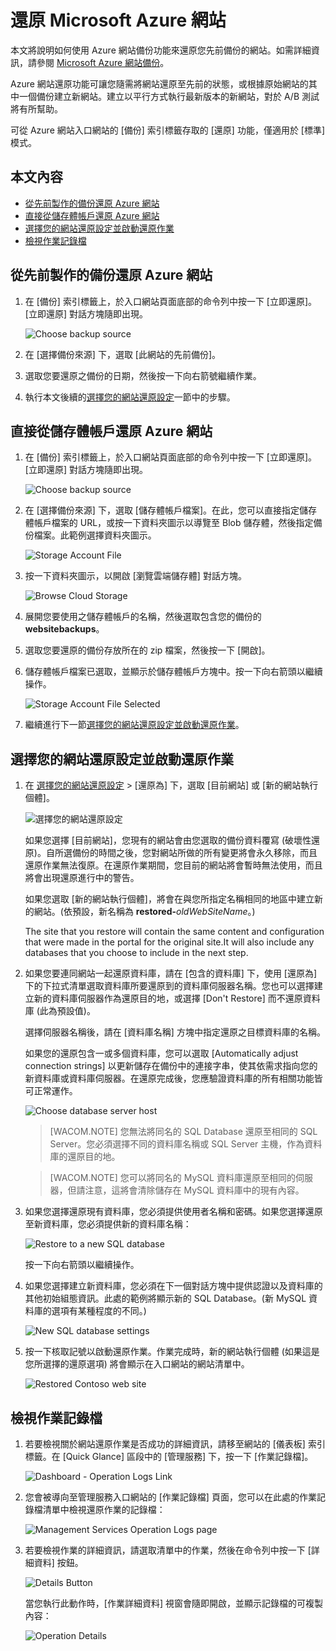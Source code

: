 <properties linkid="web-sites-restore" urlDisplayName="Restore a Microsoft Azure website" pageTitle="Restore a Microsoft Azure website" metaKeywords="Azure Websites, Restore, restoring" description="Learn how to restore your Azure websites from backup." metaCanonical="" services="web-sites" documentationCenter="" title="Restore a Microsoft Azure website" authors="cephalin"  solutions="" writer="cephalin" manager="wpickett" editor="mollybos"  />

<tags ms.service="web-sites" ms.workload="web" ms.tgt_pltfrm="na" ms.devlang="na" ms.topic="article" ms.date="01/01/1900" ms.author="cephalin"></tags>

# 還原 Microsoft Azure 網站

本文將說明如何使用 Azure 網站備份功能來還原您先前備份的網站。如需詳細資訊，請參閱 [Microsoft Azure 網站備份][]。

Azure 網站還原功能可讓您隨需將網站還原至先前的狀態，或根據原始網站的其中一個備份建立新網站。建立以平行方式執行最新版本的新網站，對於 A/B 測試將有所幫助。

可從 Azure 網站入口網站的 [備份] 索引標籤存取的 [還原] 功能，僅適用於 [標準] 模式。

## 本文內容

-   [從先前製作的備份還原 Azure 網站][]
-   [直接從儲存體帳戶還原 Azure 網站][]
-   [選擇您的網站還原設定並啟動還原作業][]
-   [檢視作業記錄檔][]

<a name="PreviousBackup"></a>

## 從先前製作的備份還原 Azure 網站

1.  在 [備份] 索引標籤上，於入口網站頁面底部的命令列中按一下 [立即還原]。[立即還原] 對話方塊隨即出現。

    ![Choose backup source][]

2.  在 [選擇備份來源] 下，選取 [此網站的先前備份]。
3.  選取您要還原之備份的日期，然後按一下向右箭號繼續作業。
4.  執行本文後續的[選擇您的網站還原設定][選擇您的網站還原設定並啟動還原作業]一節中的步驟。

<a name="StorageAccount"></a>

## 直接從儲存體帳戶還原 Azure 網站

1.  在 [備份] 索引標籤上，於入口網站頁面底部的命令列中按一下 [立即還原]。[立即還原] 對話方塊隨即出現。

    ![Choose backup source][]

2.  在 [選擇備份來源] 下，選取 [儲存體帳戶檔案]。在此，您可以直接指定儲存體帳戶檔案的 URL，或按一下資料夾圖示以導覽至 Blob 儲存體，然後指定備份檔案。此範例選擇資料夾圖示。

    ![Storage Account File][]

3.  按一下資料夾圖示，以開啟 [瀏覽雲端儲存體] 對話方塊。

    ![Browse Cloud Storage][]

4.  展開您要使用之儲存體帳戶的名稱，然後選取包含您的備份的 **websitebackups**。
5.  選取您要還原的備份存放所在的 zip 檔案，然後按一下 [開啟]。
6.  儲存體帳戶檔案已選取，並顯示於儲存體帳戶方塊中。按一下向右箭頭以繼續操作。

    ![Storage Account File Selected][]

7.  繼續進行下一節[選擇您的網站還原設定並啟動還原作業][]。

<a name="RestoreSettings"></a>

## 選擇您的網站還原設定並啟動還原作業

1.  在 [選擇您的網站還原設定] \> [還原為] 下，選取 [目前網站] 或 [新的網站執行個體]。

    ![選擇您的網站還原設定][]

    如果您選擇 [目前網站]，您現有的網站會由您選取的備份資料覆寫 (破壞性還原)。自所選備份的時間之後，您對網站所做的所有變更將會永久移除，而且還原作業無法復原。在還原作業期間，您目前的網站將會暫時無法使用，而且將會出現還原進行中的警告。

    如果您選取 [新的網站執行個體]，將會在與您所指定名稱相同的地區中建立新的網站。(依預設，新名稱為 **restored-**<i>oldWebSiteName</i>。)

    The site that you restore will contain the same content and configuration that were made in the portal for the original site.It will also include any databases that you choose to include in the next step.

2.  如果您要連同網站一起還原資料庫，請在 [包含的資料庫] 下，使用 [還原為] 下的下拉式清單選取資料庫所要還原到的資料庫伺服器名稱。您也可以選擇建立新的資料庫伺服器作為還原目的地，或選擇 [Don't Restore] 而不還原資料庫 (此為預設值)。

    選擇伺服器名稱後，請在 [資料庫名稱] 方塊中指定還原之目標資料庫的名稱。

    如果您的還原包含一或多個資料庫，您可以選取 [Automatically adjust connection strings] 以更新儲存在備份中的連接字串，使其依需求指向您的新資料庫或資料庫伺服器。在還原完成後，您應驗證資料庫的所有相關功能皆可正常運作。

    ![Choose database server host][]

    > [WACOM.NOTE] 您無法將同名的 SQL Database 還原至相同的 SQL Server。您必須選擇不同的資料庫名稱或 SQL Server 主機，作為資料庫的還原目的地。

    > [WACOM.NOTE] 您可以將同名的 MySQL 資料庫還原至相同的伺服器，但請注意，這將會清除儲存在 MySQL 資料庫中的現有內容。

3.  如果您選擇還原現有資料庫，您必須提供使用者名稱和密碼。如果您選擇還原至新資料庫，您必須提供新的資料庫名稱：

    ![Restore to a new SQL database][]

    按一下向右箭頭以繼續操作。

4.  如果您選擇建立新資料庫，您必須在下一個對話方塊中提供認證以及資料庫的其他初始組態資訊。此處的範例將顯示新的 SQL Database。(新 MySQL 資料庫的選項有某種程度的不同。)

    ![New SQL database settings][]

5.  按一下核取記號以啟動還原作業。作業完成時，新的網站執行個體 (如果這是您所選擇的還原選項) 將會顯示在入口網站的網站清單中。

    ![Restored Contoso web site][]

<a name="OperationLogs"></a>

## 檢視作業記錄檔

1.  若要檢視關於網站還原作業是否成功的詳細資訊，請移至網站的 [儀表板] 索引標籤。在 [Quick Glance] 區段中的 [管理服務] 下，按一下 [作業記錄檔]。

    ![Dashboard - Operation Logs Link][]

2.  您會被導向至管理服務入口網站的 [作業記錄檔] 頁面，您可以在此處的作業記錄檔清單中檢視還原作業的記錄檔：

    ![Management Services Operation Logs page][]

3.  若要檢視作業的詳細資訊，請選取清單中的作業，然後在命令列中按一下 [詳細資料] 按鈕。

    ![Details Button][]

    當您執行此動作時，[作業詳細資料] 視窗會隨即開啟，並顯示記錄檔的可複製內容：

    ![Operation Details][]

<!-- IMAGES -->

  [Microsoft Azure 網站備份]: http://www.windowsazure.com/zh-tw/documentation/articles/web-sites-backup/
  [從先前製作的備份還原 Azure 網站]: #PreviousBackup
  [直接從儲存體帳戶還原 Azure 網站]: #StorageAccount
  [選擇您的網站還原設定並啟動還原作業]: #RestoreSettings
  [檢視作業記錄檔]: #OperationLogs
  [Choose backup source]: ./media/web-sites-restore/01ChooseBackupSource.png
  [Storage Account File]: ./media/web-sites-restore/02StorageAccountFile.png
  [Browse Cloud Storage]: ./media/web-sites-restore/03BrowseCloudStorage.png
  [Storage Account File Selected]: ./media/web-sites-restore/04StorageAccountFileSelected.png
  [選擇您的網站還原設定]: ./media/web-sites-restore/05ChooseRestoreSettings.png
  [Choose database server host]: ./media/web-sites-restore/06ChooseDBServer.png
  [Restore to a new SQL database]: ./media/web-sites-restore/07RestoreToNewSQLDB.png
  [New SQL database settings]: ./media/web-sites-restore/08NewSQLDBConfig.png
  [Restored Contoso web site]: ./media/web-sites-restore/09RestoredContosoWebSite.png
  [Dashboard - Operation Logs Link]: ./media/web-sites-restore/10DashboardOperationLogsLink.png
  [Management Services Operation Logs page]: ./media/web-sites-restore/11ManagementServicesOperationLogsList.png
  [Details Button]: ./media/web-sites-restore/12DetailsButton.png
  [Operation Details]: ./media/web-sites-restore/13OperationDetails.png
